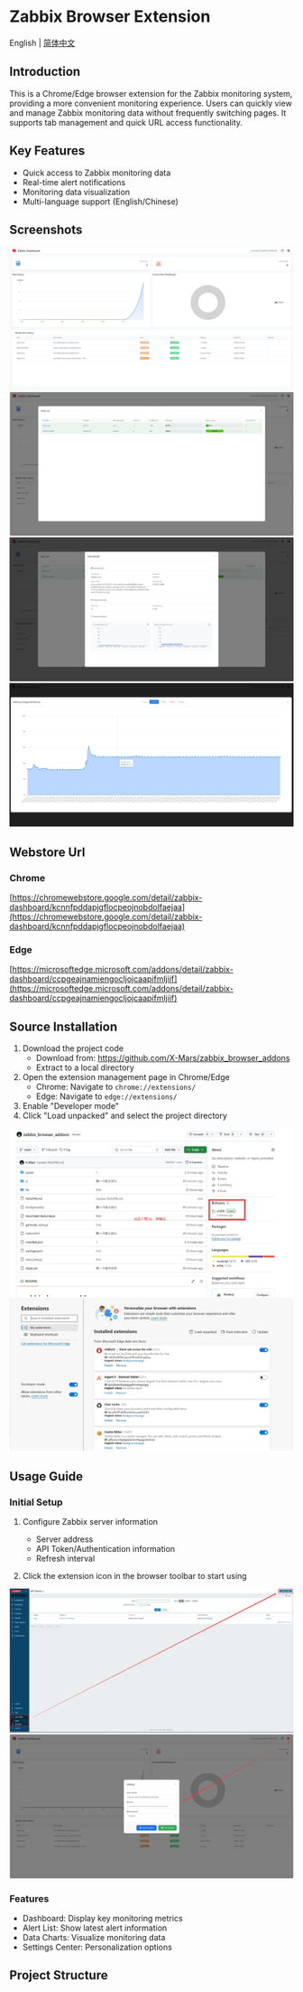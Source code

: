 # Zabbix Browser Extension

English | [简体中文](README.md)

## Introduction
This is a Chrome/Edge browser extension for the Zabbix monitoring system, providing a more convenient monitoring experience. Users can quickly view and manage Zabbix monitoring data without frequently switching pages. It supports tab management and quick URL access functionality.

## Key Features
- Quick access to Zabbix monitoring data
- Real-time alert notifications
- Monitoring data visualization
- Multi-language support (English/Chinese)

## Screenshots
![image](./assets/1_en.jpg)
![image](./assets/2_en.jpg)
![image](./assets/3_en.jpg)
![image](./assets/4_en.jpg)

## Webstore Url
### Chrome
[https://chromewebstore.google.com/detail/zabbix-dashboard/kcnnfpddapjgflocpeojnobdolfaejaa](https://chromewebstore.google.com/detail/zabbix-dashboard/kcnnfpddapjgflocpeojnobdolfaejaa)
  
### Edge
[https://microsoftedge.microsoft.com/addons/detail/zabbix-dashboard/ccpgeajnamiengocljojcaapifmljiif](https://microsoftedge.microsoft.com/addons/detail/zabbix-dashboard/ccpgeajnamiengocljojcaapifmljiif)

## Source Installation
1. Download the project code
   - Download from: https://github.com/X-Mars/zabbix_browser_addons
   - Extract to a local directory
2. Open the extension management page in Chrome/Edge
   - Chrome: Navigate to `chrome://extensions/`
   - Edge: Navigate to `edge://extensions/`
3. Enable "Developer mode"
4. Click "Load unpacked" and select the project directory

![image](./assets/6.jpg)
![image](./assets/7_en.jpg)

## Usage Guide
### Initial Setup
1. Configure Zabbix server information
   - Server address
   - API Token/Authentication information
   - Refresh interval

2. Click the extension icon in the browser toolbar to start using

![image](./assets/8_en.jpg)
![image](./assets/9_en.jpg)

### Features
- Dashboard: Display key monitoring metrics
- Alert List: Show latest alert information
- Data Charts: Visualize monitoring data
- Settings Center: Personalization options

## Project Structure 